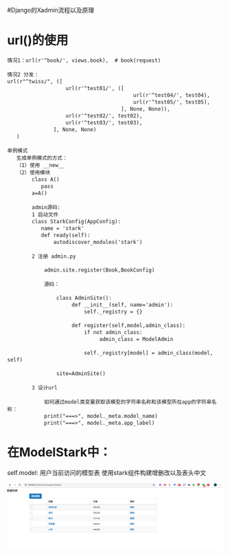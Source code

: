 #Django的Xadmin流程以及原理
# url()的使用

    情况1：url(r'^book/', views.book),  # book(request)

    情况2 分发：
    url(r"^twiss/", ([
                       url(r'^test01/', ([
                                             url(r'^test04/', test04),
                                             url(r'^test05/', test05),
                                         ], None, None)),
                       url(r'^test02/', test02),
                       url(r'^test03/', test03),
                   ], None, None)
       )

    单例模式
       生成单例模式的方式：
       （1）使用 __new__
       （2）使用模块
            class A()
               pass
            a=A()

            admin源码:
            1 启动文件
            class StarkConfig(AppConfig):
               name = 'stark'
               def ready(self):
                   autodiscover_modules('stark')

            2 注册 admin.py

                admin.site.register(Book,BookConfig)

                源码：

                    class AdminSite():
                         def __init__(self, name='admin'):
                             self._registry = {}

                         def register(self,model,admin_class):
                             if not admin_class:
                                  admin_class = ModelAdmin

                             self._registry[model] = admin_class(model, self)

                    site=AdminSite()

            3 设计url

                如何通过model类变量获取该模型的字符串名称和该模型所在app的字符串名称：
                print("===>", model._meta.model_name)
                print("===>", model._meta.app_label)

# 在ModelStark中：
self.model: 用户当前访问的模型表
使用stark组件构建增删改以及表头中文

![Image](https://github.com/HQCfly/XadminDemo/blob/master/img-folder/starkedit.png)